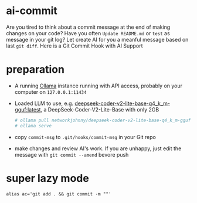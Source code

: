 # ai-commit

Are you tired to think about a commit message at the end of making changes on your code?
Have you often `Update README.md` or `test` as message in your git log? Let create AI for you a meanful message based on last `git diff`. Here is a Git Commit Hook with AI Support

# preparation

* A running [Ollama](https://ollama.com/) instance running with API access, probably on your computer on `127.0.0.1:11434`
* Loaded LLM to use, e.g. [deepseek-coder-v2-lite-base-q4_k_m-gguf:latest](https://ollama.com/networkjohnny/deepseek-coder-v2-lite-base-q4_k_m-gguf), a DeepSeek-Coder-V2-Lite-Base with only 2GB

  ```bash
  # ollama pull networkjohnny/deepseek-coder-v2-lite-base-q4_k_m-gguf:latest
  # ollama serve
  ```

* copy `commit-msg` to `.git/hooks/commit-msg` in your Git repo
* make changes and review AI's work. If you are unhappy, just edit the message with `git commit --amend` bevore push
  
# super lazy mode

```
alias ac='git add . && git commit -m ""'
```
